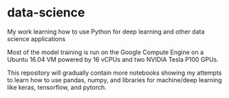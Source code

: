 # data-science

My work learning how to use Python for deep learning and other data science applications

Most of the model training is run on the Google Compute Engine on a Ubuntu 16.04 VM powered by 16 vCPUs and two NVIDIA Tesla P100 GPUs.

This repository will gradually contain more notebooks showing my attempts to learn how to use pandas, numpy, and libraries for machine/deep learning like keras, tensorflow, and pytorch.
